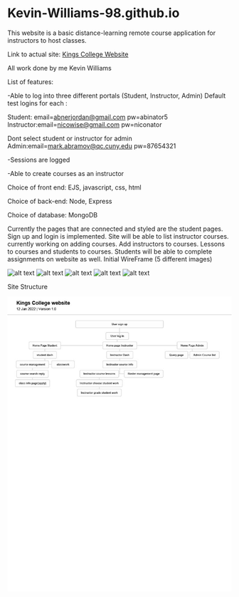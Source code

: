 # Kevin-Williams-98.github.io

This website is a basic distance-learning remote course application for instructors to host classes.

Link to actual site: [Kings College Website](https://kings-college-remote.herokuapp.com/)

All work done by me Kevin Williams

List of features:

-Able to log into three different portals (Student, Instructor, Admin)
Default test logins for each :

Student: email=abnerjordan@gmail.com pw=abinator5
Instructor:email=nicowise@gmail.com pw=niconator

Dont select student or instructor for admin
Admin:email=mark.abramov@qc.cuny.edu pw=87654321

-Sessions are logged

-Able to create courses as an instructor

Choice of front end: EJS, javascript, css, html

Choice of back-end: Node, Express

Choice of database: MongoDB

Currently the pages that are connected and styled are the student pages. Sign up and login is implemented. Site will be able to list instructor courses. currently working on adding courses. Add instructors to courses. Lessons to courses and students to courses. Students will be able to complete assignments on website as well.
Initial WireFrame (5 different images)

![alt text](https://github.com/Kevin-Williams-98/Kevin-Williams-98.github.io/blob/main/WireFrameFinal-images/0001.jpg)
![alt text](https://github.com/Kevin-Williams-98/Kevin-Williams-98.github.io/blob/main/WireFrameFinal-images/0002.jpg)
![alt text](https://github.com/Kevin-Williams-98/Kevin-Williams-98.github.io/blob/main/WireFrameFinal-images/0003.jpg)
![alt text](https://github.com/Kevin-Williams-98/Kevin-Williams-98.github.io/blob/main/WireFrameFinal-images/0004.jpg)
![alt text](https://github.com/Kevin-Williams-98/Kevin-Williams-98.github.io/blob/main/WireFrameFinal-images/0005.jpg)

Site Structure

![Initial site map](https://github.com/Kevin-Williams-98/Kevin-Williams-98.io/blob/main/kings%20college%20sitemap.jpg)
